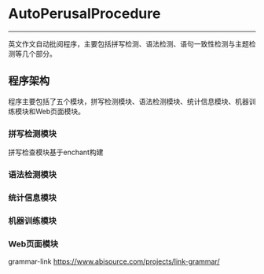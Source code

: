 # AutoPerusalProcedure
--------------

英文作文自动批阅程序，主要包括拼写检测、语法检测、语句一致性检测与主题检测等几个部分。

## 程序架构

程序主要包括了五个模块，拼写检测模块、语法检测模块、统计信息模块、机器训练模块和Web页面模块。

### 拼写检测模块

拼写检查模块基于enchant构建

### 语法检测模块


### 统计信息模块

### 机器训练模块

### Web页面模块

grammar-link
https://www.abisource.com/projects/link-grammar/
